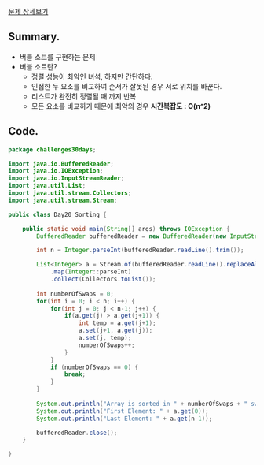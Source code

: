 [문제 상세보기](https://www.hackerrank.com/challenges/30-sorting/problem?isFullScreen=true)

## Summary.

- 버블 소트를 구현하는 문제
- 버블 소트란?
    - 정렬 성능이 최악인 녀석, 하지만 간단하다.
    - 인접한 두 요소를 비교하여 순서가 잘못된 경우 서로 위치를 바꾼다.
    - 리스트가 완전히 정렬될 때 까지 반복
    - 모든 요소를 비교하기 때문에 최악의 경우 **시간복잡도 : O(n^2)**

## Code.

```java
package challenges30days;

import java.io.BufferedReader;
import java.io.IOException;
import java.io.InputStreamReader;
import java.util.List;
import java.util.stream.Collectors;
import java.util.stream.Stream;

public class Day20_Sorting {

	public static void main(String[] args) throws IOException {
        BufferedReader bufferedReader = new BufferedReader(new InputStreamReader(System.in));

        int n = Integer.parseInt(bufferedReader.readLine().trim());

        List<Integer> a = Stream.of(bufferedReader.readLine().replaceAll("\\s+$", "").split(" "))
            .map(Integer::parseInt)
            .collect(Collectors.toList());
        
        int numberOfSwaps = 0;
        for(int i = 0; i < n; i++) {	
        	for(int j = 0; j < n-1; j++) {
        		if(a.get(j) > a.get(j+1)) {
        			int temp = a.get(j+1);
        			a.set(j+1, a.get(j));
        			a.set(j, temp);
        			numberOfSwaps++;
        		}
        	}
        	if (numberOfSwaps == 0) {
                break;
            }
        }
        
        System.out.println("Array is sorted in " + numberOfSwaps + " swaps.");
        System.out.println("First Element: " + a.get(0));
        System.out.println("Last Element: " + a.get(n-1));

        bufferedReader.close();
    }

}
```
